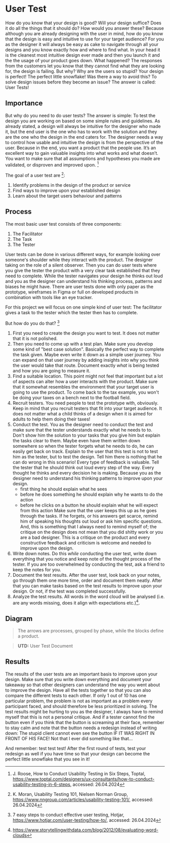 # User Test

How do you know that your design is good? Will your design suffice? Does it do all the things that it should do? How would you answer these? Because although you are already designing with the user in mind, how do you know that the design is easy and intuitive to use for your target audience? For you as the designer it will always be easy as cake to navigate through all your designs and you know exactly how and where to find what. In your head it is the cleanest most intuitive design ever made and then you launch it and the the usage of your product goes down. What happened? The responses from the customers let you know that they cannot find what they are looking for, the design is failing. But why? Why are the users so stupid? Your design is perfect! The perfect little snowflake! Was there a way to avoid this? To solve design issues before they become an issue? The answer is called: User Tests!

## Importance

But why do you need to do user tests? The answer is simple: To test the design you are working on based on some simple rules and guidelines. As already stated, a design will always be intuitive for the designer who made it, but the end user is the one who has to work with the solution and they are the one who the design in the end caters for. The designer needs a way to control how usable and intuitive the design is from the perspective of the user. Because in the end, you want a product that the people use. It’s an excellent way to gain valuable insights into what works and what doesn’t. You want to make sure that all assumptions and hypotheses you made are validated, or disproven and improved upon. [^2]

The goal of a user test are [^1]:

1. Identify problems in the design of the product or service
2. Find ways to improve upon your established design
3. Learn about the target users behaviour and patterns

## Process

The most basic user test consists of three components:

1. The Facilitator
2. The Task
3. The Tester

User tests can be done in various different ways, for example looking over someone's shoulder while they interact with the product. The designer taking on the role of a silent observer. Then you can do user tests where you give the tester the product with a very clear task established that they need to complete. While the tester navigates your design he thinks out loud and you as the designer can understand his thinking process, patterns and biases he might have. There are user tests done with only paper as the prototype, wireframes in Figma or full on developed products in combination with tools like an eye tracker.

For this project we will focus on one simple kind of user test: The facilitator gives a task to the tester which the tester then has to complete.

But how do you do that? [^3]

1. First you need to create the design you want to test. It does not matter that it is not polished.
2. Then you need to come up with a test plan. Make sure you develop some kind of "best case solution". Basically the perfect way to complete the task given. Maybe even write it down as a simple user journey. You can expand on that user journey by adding insights into why you think the user would take that route. Document exactly *what* is being tested and how you are going to measure it.
3. Find a suitable location. This point might not feel that important but a lot of aspects can alter how a user interacts with the product. Make sure that it somewhat resembles the environment that your target user is going to use the product. To come back to the tax example, you won't be doing your taxes on a bench next to the football field.
4. Recruit testers. You need people to test the prototype with, obviously. Keep in mind that you recruit testers that fit into your target audience. It does not matter what a child thinks of a design when it is aimed for adults to help them doing their taxes!
5. Conduct the test. You as the designer need to conduct the test and make sure that the tester understands exactly what he needs to to. Don't show him the solution to your tasks that you give him but explain the tasks clear to them. Maybe even have them written down somewhere so when the tester forgets what he needs to do, he can easily get back on track. Explain to the user that this test is not to test him as the tester, but to test the design. Tell him there is nothing that he can do wrong in this scenario! Every type of feedback is valuable. Tell the tester that he should think out loud every step of the way. Every thought he thinks and every decision he is making. Because you as the designer need to understand his thinking patterns to improve upon your design.
   - first thing he should explain what he sees
   - before he does something he should explain why he wants to do the action
   - before he clicks on a button he should explain what he will expect from this action
     Make sure that the user keeps this up as he goes through the tasks. If he forgets, or his answers get scarce, remind him of speaking his thoughts out loud or ask him specific questions. And, this is something that I always need to remind myself of; the critique on the design does not mean that you did shitty work or you are a bad designer. This is a critique on the product and every constructive feedback and criticism is welcome and needed to improve upon the design.
6. Write down notes. Do this *while* conducting the user test, write down everything that you notice and keep note of the thought process of the tester. If you are too overwhelmed by conducting the test, ask a friend to keep the notes for you.
7. Document the test results. After the user test, look back on your notes, go through them one more time, order and document them neatly. After that you can make tasks based on the test results to improve upon your design. Or not, if the test was completed successfully.
8. Analyze the test results. All words in the word cloud will be analysed (i.e. are any words missing, does it align with expectations etc.)[^4].

<!--
**Process:** User Test Plan Workshop -> *User Test Plan* -> Prepare test environment -> recruit testers -> conduct test -> *Notes* -> Analyze notes -> *User Test Result Document*
**Products:** User Test Plan, Notes, User Test Result Document
-->

## Diagram

> The arrows are processes, grouped by phase, while the blocks define a product.



> **UTD:** User Test Document

## Results

The results of the user tests are an important basis to improve upon your design. Make sure that you write down everything and document your takeaway so that other designers can understand the way you went about to improve the design. Have all the tests together so that you can also compare the different tests to each other. If only 1 out of 10 has one particular problem, the problem is not as important as a problem every participant faced, and should therefore be less prioritized in solving. The test results might be hurting to you as the designer, I always have to remind myself that this is not a personal critique. And if a tester cannot find the button even if you think that the button is screaming at their face, remember to stay calm and note that the button needs a redesign instead of writing down: The stupid client cannot even see the button IF IT WAS RIGHT IN FRONT OF HIS FACE! Not that I ever did something like that...

And remember: test test test! After the first round of tests, test your redesign as well if you have time so that your design can become the perfect little snowflake that you see in it!

[^1]: K. Moran, Usability Testing 101, Nielsen Norman Group, https://www.nngroup.com/articles/usability-testing-101/, accessed: 26.04.2024
    
[^2]: J. Roose, How to Conduct Usability Testing in Six Steps, Toptal, https://www.toptal.com/designers/ux-consultants/how-to-conduct-usability-testing-in-6-steps, accessed: 26.04.2024
    
[^3]: 7 easy steps to conduct effective user testing, Hotjar, https://www.hotjar.com/user-testing/how-to/, accessed: 26.04.2024
    
[^4]: https://www.storytellingwithdata.com/blog/2012/08/evaluating-word-clouds
